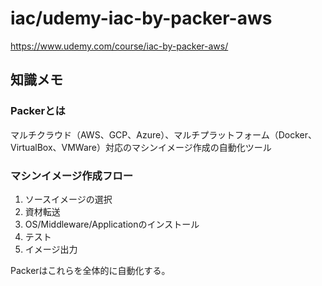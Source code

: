 # iac/udemy-iac-by-packer-aws

https://www.udemy.com/course/iac-by-packer-aws/

## 知識メモ

### Packerとは

マルチクラウド（AWS、GCP、Azure）、マルチプラットフォーム（Docker、VirtualBox、VMWare）対応のマシンイメージ作成の自動化ツール

### マシンイメージ作成フロー

1. ソースイメージの選択
2. 資材転送
3. OS/Middleware/Applicationのインストール
4. テスト
5. イメージ出力

Packerはこれらを全体的に自動化する。
